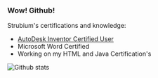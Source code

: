 ### Wow! Github!


Strubium's certifications and knowledge:
* [AutoDesk Inventor Certified User](https://www.credly.com/badges/dcff007b-d7ac-44f0-a63a-f4d967d3b31b/public_url)
* Microsoft Word Certified
* Working on my HTML and Java Certification's 

![Github stats](https://github-readme-stats.vercel.app/api?username=strubium)
